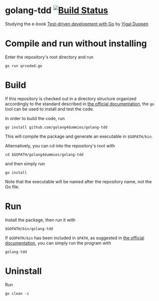 golang-tdd [![Build Status](https://travis-ci.org/golang4dummies/golang-tdd.svg?branch=master)](https://travis-ci.org/golang4dummies/golang-tdd)
==========

Studying the e-book [Test-driven development with Go](http://leanpub.com/golang-tdd) by [Yigal Duppen](https://github.com/publysher)



Compile and run without installing 
==================================

Enter the repository's root directory and run

```
go run qrcoded.go
```


Build
=====

If this repository is checked out in a directory structure organized accordingly to the standard described in [the official documentation](http://golang.org/pkg/go/build/), the ```go``` tool can be used to install and test the code.

In order to build the code, run

```
go install github.com/golang4dummies/golang-tdd
``` 

This will compile the package and generate an executable in ```$GOPATH/bin```.

Alternatively, you can cd into the repository's root with

```
cd $GOPATH/golang4dummies/golang-tdd
```

and then simply run

```
go install
```


Note that the executable will be named after the repository name, not the Go file.


Run
===

Install the package, then run it with

```
$GOPATH/bin/golang-tdd
```

If ```$GOPATH/bin``` has been included in ```$PATH```, as suggested in [the official documentation](http://golang.org/pkg/go/build/), you can simply run the program with

```
golang-tdd
```


Uninstall
=========

Run

```
go clean -i
```